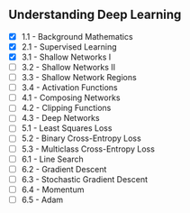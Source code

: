 ## Understanding Deep Learning
- [x] 1.1 - Background Mathematics
- [x] 2.1 - Supervised Learning
- [x] 3.1 - Shallow Networks I
- [ ] 3.2 - Shallow Networks II
- [ ] 3.3 - Shallow Network Regions
- [ ] 3.4 - Activation Functions
- [ ] 4.1 - Composing Networks
- [ ] 4.2 - Clipping Functions
- [ ] 4.3 - Deep Networks
- [ ] 5.1 - Least Squares Loss
- [ ] 5.2 - Binary Cross-Entropy Loss
- [ ] 5.3 - Multiclass Cross-Entropy Loss
- [ ] 6.1 - Line Search
- [ ] 6.2 - Gradient Descent
- [ ] 6.3 - Stochastic Gradient Descent
- [ ] 6.4 - Momentum
- [ ] 6.5 - Adam
